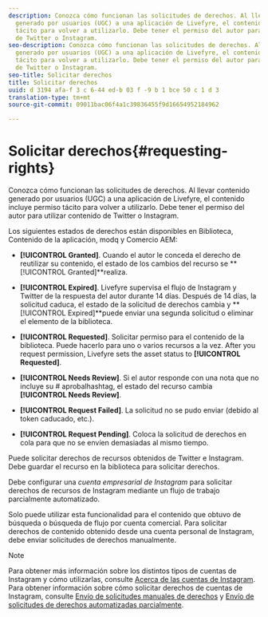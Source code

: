 ```yaml
---
description: Conozca cómo funcionan las solicitudes de derechos. Al llevar contenido
  generado por usuarios (UGC) a una aplicación de Livefyre, el contenido incluye permiso
  tácito para volver a utilizarlo. Debe tener el permiso del autor para utilizar contenido
  de Twitter o Instagram.
seo-description: Conozca cómo funcionan las solicitudes de derechos. Al llevar contenido
  generado por usuarios (UGC) a una aplicación de Livefyre, el contenido incluye permiso
  tácito para volver a utilizarlo. Debe tener el permiso del autor para utilizar contenido
  de Twitter o Instagram.
seo-title: Solicitar derechos
title: Solicitar derechos
uuid: d 3194 afa-f 3 c 6-44 ed-b 03 f -9 b 1 bce 50 c 1 d 3
translation-type: tm+mt
source-git-commit: 09011bac06f4a1c39836455f9d16654952184962

---
```



# Solicitar derechos{#requesting-rights}

Conozca cómo funcionan las solicitudes de derechos. Al llevar contenido generado por usuarios (UGC) a una aplicación de Livefyre, el contenido incluye permiso tácito para volver a utilizarlo. Debe tener el permiso del autor para utilizar contenido de Twitter o Instagram.

Los siguientes estados de derechos están disponibles en Biblioteca, Contenido de la aplicación, modq y Comercio AEM:

* **[!UICONTROL Granted]**. Cuando el autor le conceda el derecho de reutilizar su contenido, el estado de los cambios del recurso se **[!UICONTROL Granted]**realiza.

* **[!UICONTROL Expired]**. Livefyre supervisa el flujo de Instagram y Twitter de la respuesta del autor durante 14 días. Después de 14 días, la solicitud caduca, el estado de la solicitud de derechos cambia y **[!UICONTROL Expired]**puede enviar una segunda solicitud o eliminar el elemento de la biblioteca.
* **[!UICONTROL Requested]**. Solicitar permiso para el contenido de la biblioteca. Puede hacerlo para uno o varios recursos a la vez. After you request permission, Livefyre sets the asset status to **[!UICONTROL Requested]**.
* **[!UICONTROL Needs Review]**. Si el autor responde con una nota que no incluye su # aprobalhashtag, el estado del recurso cambia **[!UICONTROL Needs Review]**.

* **[!UICONTROL Request Failed]**. La solicitud no se pudo enviar (debido al token caducado, etc.).
* **[!UICONTROL Request Pending]**. Coloca la solicitud de derechos en cola para que no se envíen demasiadas al mismo tiempo.

Puede solicitar derechos de recursos obtenidos de Twitter e Instagram. Debe guardar el recurso en la biblioteca para solicitar derechos.

Debe configurar una *cuenta empresarial de Instagram* para solicitar derechos de recursos de Instagram mediante un flujo de trabajo parcialmente automatizado.

Solo puede utilizar esta funcionalidad para el contenido que obtuvo de búsqueda o búsqueda de flujo por cuenta comercial. Para solicitar derechos de contenido obtenido desde una cuenta personal de Instagram, debe enviar solicitudes de derechos manualmente.

>[!NOTE]
>
>Para obtener más información sobre los distintos tipos de cuentas de Instagram y cómo utilizarlas, consulte [Acerca de las cuentas de Instagram](/help/using/c-users-creating-accounts-with-studio-access/t-configure-social-accout-instagram/c-about-instagram-accounts.md#c_about_instagram_accounts). Para obtener información sobre cómo solicitar derechos de cuentas de Instagram, consulte [Envío de solicitudes manuales de derechos](/help/using/c-how-requesting-rights-works/c-send-instagram-manual-rights-request.md#c_send_instagram_manual_rights_request) y [Envío de solicitudes de derechos automatizadas parcialmente](/help/using/c-how-requesting-rights-works/c-send-an-instagram-rights-request-from-the-library.md#c_send_an_instagram_rights_request_from_the_library).

